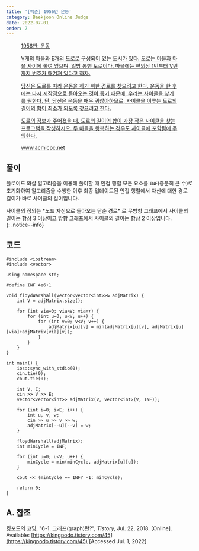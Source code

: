 ```yaml
---
title: '[백준] 1956번 운동'
category: Baekjoon Online Judge
date: 2022-07-01
order: 7
---
```


<figure class="opengraph"><a href="https://www.acmicpc.net/problem/1956" data-source-url="https://www.acmicpc.net/problem/1956">
<div class="og-image" style="background-image: url('https://drive.google.com/uc?export=view&id=1nCax5mgwtYA82T46I_ntU1afsBBNkrLr');"></div>
<div class="og-text">
<p class="og-title">1956번: 운동</p>
<p class="og-desc">V개의 마을과 E개의 도로로 구성되어 있는 도시가 있다. 도로는 마을과 마을 사이에 놓여 있으며, 일방 통행 도로이다. 마을에는 편의상 1번부터 V번까지 번호가 매겨져 있다고 하자.

당신은 도로를 따라 운동을 하기 위한 경로를 찾으려고 한다. 운동을 한 후에는 다시 시작점으로 돌아오는 것이 좋기 때문에, 우리는 사이클을 찾기를 원한다. 단, 당신은 운동을 매우 귀찮아하므로, 사이클을 이루는 도로의 길이의 합이 최소가 되도록 찾으려고 한다.

도로의 정보가 주어졌을 때, 도로의 길이의 합이 가장 작은 사이클을 찾는 프로그램을 작성하시오. 두 마을을 왕복하는 경우도 사이클에 포함됨에 주의한다.</p>
<p class="og-host">www.acmicpc.net</p></div></a></figure>

## 풀이
플로이드 와샬 알고리즘을 이용해 풀이할 때 인접 행렬 모든 요소를 `INF`(충분히 큰 수)로 초기화하여 알고리즘을 수행한 이후 최종 업데이트된 인접 행렬에서 자신에 대한 경로 길이가 바로 사이클의 길이입니다.

<div markdown="1">
사이클의 정의는 *노드 자신으로 돌아오는 단순 경로* 로 무방향 그래프에서 사이클의 길이는 항상 3 이상이고 방향 그래프에서 사이클의 길이는 항상 2 이상입니다.
</div>
{: .notice--info}

## 코드
```cpp::lineons
#include <iostream>
#include <vector>

using namespace std;

#define INF 4e6+1

void floydWarshall(vector<vector<int>>& adjMatrix) {
    int V = adjMatrix.size();

    for (int via=0; via<V; via++) {
        for (int u=0; u<V; u++) {
            for (int v=0; v<V; v++) {
                adjMatrix[u][v] = min(adjMatrix[u][v], adjMatrix[u][via]+adjMatrix[via][v]);
            }
        }
    }
}

int main() {
    ios::sync_with_stdio(0);
    cin.tie(0);
    cout.tie(0);

    int V, E;
    cin >> V >> E;
    vector<vector<int>> adjMatrix(V, vector<int>(V, INF));

    for (int i=0; i<E; i++) {
        int u, v, w;
        cin >> u >> v >> w;
        adjMatrix[--u][--v] = w;
    }

    floydWarshall(adjMatrix);
    int minCycle = INF;

    for (int u=0; u<V; u++) {
        minCycle = min(minCycle, adjMatrix[u][u]);
    }

    cout << (minCycle == INF? -1: minCycle);

    return 0;
}
```

## A. 참조
킹포도의 코딩, "6-1. 그래프(graph)란?", *Tistory*, Jul. 22, 2018. [Online]. Available: [https://kingpodo.tistory.com/45](https://kingpodo.tistory.com/45) [Accessed Jul. 1, 2022].
